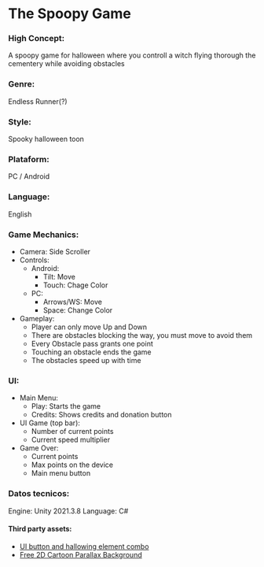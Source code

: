 # **The Spoopy Game**


### High Concept: 

A spoopy game for halloween where you controll a witch flying thorough the cementery while avoiding obstacles


### Genre: 

Endless Runner(?)


### Style: 

Spooky halloween toon


### Plataform: 

PC / Android


### Language:

English


### Game Mechanics:

- Camera: Side Scroller
- Controls:
	- Android: 
		- Tilt: Move
		- Touch: Chage Color
	- PC:
		- Arrows/WS: Move
		- Space: Change Color
- Gameplay:
	- Player can only move Up and Down
	- There are obstacles blocking the way, you must move to avoid them
	- Every Obstacle pass grants one point
	- Touching an obstacle ends the game
	- The obstacles speed up with time


### UI:

- Main Menu:
    - Play: Starts the game
    - Credits: Shows credits and donation button
- UI Game (top bar):
    - Number of current points
    - Current speed multiplier
- Game Over:
	- Current points
	- Max points on the device 
    - Main menu button


### Datos tecnicos:

Engine: Unity 2021.3.8
Language: C#

#### Third party assets:

- [UI button and hallowing element combo](https://assetstore.unity.com/packages/2d/gui/icons/ui-button-and-hallowing-element-combo-145041)
- [Free 2D Cartoon Parallax Background](https://assetstore.unity.com/packages/2d/environments/free-2d-cartoon-parallax-background-205812)
